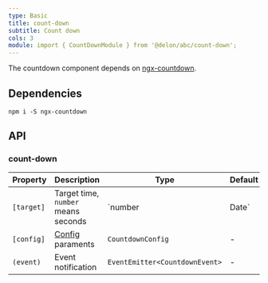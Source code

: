 ```yaml
---
type: Basic
title: count-down
subtitle: Count down
cols: 3
module: import { CountDownModule } from '@delon/abc/count-down';
---
```


The countdown component depends on [ngx-countdown](https://github.com/cipchk/ngx-countdown).

## Dependencies

```
npm i -S ngx-countdown
```

## API

### count-down

| Property | Description | Type | Default |
|----------|-------------|------|---------|
| `[target]` | Target time, `number` means seconds | `number | Date` | - |
| `[config]` | [Config](https://github.com/cipchk/ngx-countdown#countdownconfig) paraments | `CountdownConfig` | - |
| `(event)` | Event notification | `EventEmitter<CountdownEvent>` | - |
